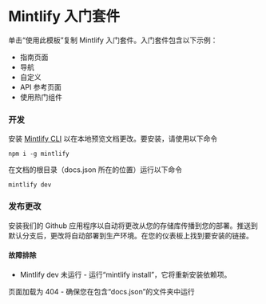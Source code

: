 # Mintlify 入门套件

单击“使用此模板”复制 Mintlify 入门套件。入门套件包含以下示例：

- 指南页面
- 导航
- 自定义
- API 参考页面
- 使用热门组件

### 开发

安装 [Mintlify CLI](https://www.npmjs.com/package/mintlify) 以在本地预览文档更改。要安装，请使用以下命令

```
npm i -g mintlify
```

在文档的根目录（docs.json 所在的位置）运行以下命令

```
mintlify dev
```

### 发布更改

安装我们的 Github 应用程序以自动将更改从您的存储库传播到您的部署。推送到默认分支后，更改将自动部署到生产环境。在您的仪表板上找到要安装的链接。

#### 故障排除

- Mintlify dev 未运行 - 运行“mintlify install”，它将重新安装依赖项。

页面加载为 404 - 确保您在包含“docs.json”的文件夹中运行
